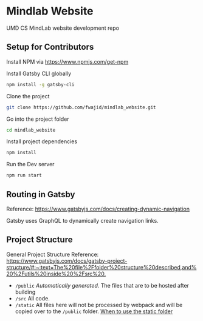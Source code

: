 # Mindlab Website

UMD CS MindLab website development repo

## Setup for Contributors

Install NPM via <https://www.npmjs.com/get-npm>

Install Gatsby CLI globally

```bash
npm install -g gatsby-cli
```

Clone the project

```bash
git clone https://github.com/fwajid/mindlab_website.git
```

Go into the project folder

```bash
cd mindlab_website
```

Install project dependencies

```bash
npm install
```

Run the Dev server

```bash
npm run start
```

## Routing in Gatsby

Reference: <https://www.gatsbyjs.com/docs/creating-dynamic-navigation>

Gatsby uses GraphQL to dynamically create navigation links.

## Project Structure

General Project Structure Reference: <https://www.gatsbyjs.com/docs/gatsby-project-structure/#:~:text=The%20file%2Ffolder%20structure%20described,and%20%2Futils%20inside%20%2Fsrc%20.>

- `/public` *Automatically generated*. The files that are to be hosted after building
- `/src` All code.
- `/static` All files here will not be processed by webpack and will be copied over to the `/public` folder. [When to use the static folder](https://www.gatsbyjs.com/docs/static-folder/#adding-assets-outside-of-the-module-system)